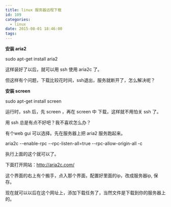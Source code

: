 ```yaml
---
title: linux 服务器远程下载
id: 109
categories:
  - linux
date: 2015-08-01 18:46:00
tags:
---
```


**安装 aria2**

sudo apt-get install aria2

这样装好了以后，就可以用 ssh 使用 aria2c 了。

但这样有个问题，下载比较花时间，ssh退出，服务就断开了，怎么解决呢？

**安装 screen**

sudo apt-get install screen

运行时，ssh 后，先 screen ，再在 screen 中 下载，这样就不用怕关 ssh 了。

用 ssh 总是有点不好吧？我不喜欢怎么办？

有个web gui 可以选择。先在服务器上把 aria2 服务跑起来。

<span class="s1">aria2c --enable-rpc --rpc-listen-all=true --rpc-allow-origin-all -c</span>

执行上面的这个就可以了。

下面打开网站：http://aria2c.com/

这个界面的右上有个搬手，点入那个界面，配置好里面的ip，改成服务器ip, 保存。

现在就可以以后在这个网址上，添加下载任务了，当然文件是下载到你的服务器上的。
